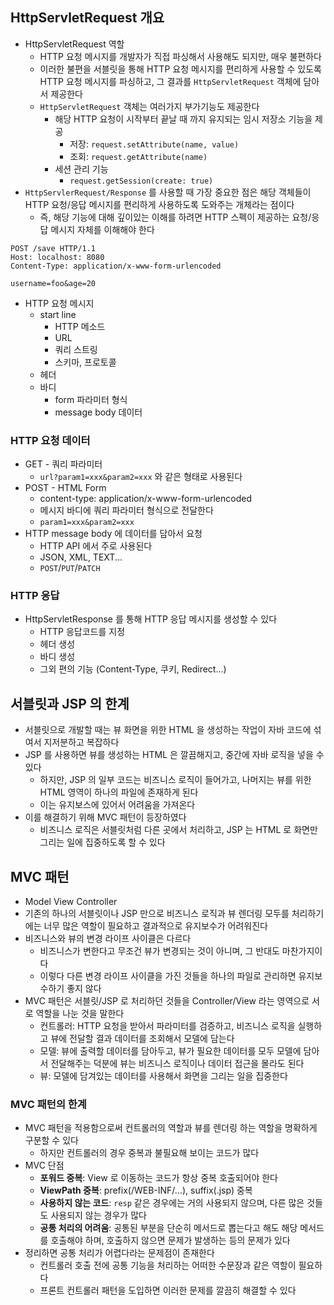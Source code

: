 ## HttpServletRequest 개요

* HttpServletRequest 역할
    * HTTP 요청 메시지를 개발자가 직접 파싱해서 사용해도 되지만, 매우 불편하다
    * 이러한 불편을 서블릿을 통해 HTTP 요청 메시지를 편리하게 사용할 수 있도록 HTTP 요청 메시지를 파싱하고, 그 결과를 `HttpServletRequest` 객체에 담아서 제공한다
    * `HttpServletRequest` 객체는 여러가지 부가기능도 제공한다
        * 해당 HTTP 요청이 시작부터 끝날 때 까지 유지되는 임시 저장소 기능을 제공
            * 저장: `request.setAttribute(name, value)`
            * 조회: `request.getAttribute(name)`
        * 세션 관리 기능
            * `request.getSession(create: true)`
* `HttpServlerRequest/Response` 를 사용할 때 가장 중요한 점은 해당 객체들이 HTTP 요청/응답 메시지를 편리하게 사용하도록 도와주는 개체라는 점이다
    * 즉, 해당 기능에 대해 깊이있는 이해를 하려면 HTTP 스펙이 제공하는 요청/응답 메시지 자체를 이해해야 한다

```
POST /save HTTP/1.1
Host: localhost: 8080
Content-Type: application/x-www-form-urlencoded

username=foo&age=20
```

* HTTP 요청 메시지
    * start line
        * HTTP 메소드
        * URL
        * 쿼리 스트링
        * 스키마, 프로토콜
    * 헤더
    * 바디
        * form 파라미터 형식
        * message body 데이터

### HTTP 요청 데이터

* GET - 쿼리 파라미터
    * `url?param1=xxx&param2=xxx` 와 같은 형태로 사용된다
* POST - HTML Form
    * content-type: application/x-www-form-urlencoded
    * 메시지 바디에 쿼리 파라미터 형식으로 전달한다
    * `param1=xxx&param2=xxx`
* HTTP message body 에 데이터를 담아서 요청
    * HTTP API 에서 주로 사용된다
    * JSON, XML, TEXT...
    * `POST`/`PUT`/`PATCH`

### HTTP 응답

* HttpServletResponse 를 통해 HTTP 응답 메시지를 생성할 수 있다
    * HTTP 응답코드를 지정
    * 헤더 생성
    * 바디 생성
    * 그외 편의 기능 (Content-Type, 쿠키, Redirect...)

## 서블릿과 JSP 의 한계

* 서블릿으로 개발할 때는 뷰 화면을 위한 HTML 을 생성하는 작업이 자바 코드에 섞여서 지저분하고 복잡하다
* JSP 를 사용하면 뷰를 생성하는 HTML 은 깔끔해지고, 중간에 자바 로직을 넣을 수 있다
    * 하지만, JSP 의 일부 코드는 비즈니스 로직이 들어가고, 나머지는 뷰를 위한 HTML 영역이 하나의 파일에 존재하게 된다
    * 이는 유지보스에 있어서 어려움을 가져온다
* 이를 해결하기 위해 MVC 패턴이 등장하였다
    * 비즈니스 로직은 서블릿처럼 다른 곳에서 처리하고, JSP 는 HTML 로 화면만 그리는 일에 집중하도록 할 수 있다
    
## MVC 패턴

* Model View Controller
* 기존의 하나의 서블릿이나 JSP 만으로 비즈니스 로직과 뷰 렌더링 모두를 처리하기에는 너무 많은 역할이 필요하고 결과적으로 유지보수가 어려워진다
* 비즈니스와 뷰의 변경 라이프 사이클은 다르다
    * 비즈니스가 변한다고 무조건 뷰가 변경되는 것이 아니며, 그 반대도 마찬가지이다
    * 이렇다 다른 변경 라이프 사이클을 가진 것들을 하나의 파일로 관리하면 유지보수하기 좋지 않다
* MVC 패턴은 서블릿/JSP 로 처리하던 것들을 Controller/View 라는 영역으로 서로 역할을 나눈 것을 말한다
    * 컨트롤러: HTTP 요청을 받아서 파라미터를 검증하고, 비즈니스 로직을 실행하고 뷰에 전달할 결과 데이터를 조회해서 모델에 담는다
    * 모델: 뷰에 출력할 데이터를 담아두고, 뷰가 필요한 데이터를 모두 모델에 담아서 전달해주는 덕분에 뷰는 비즈니스 로직이나 데이터 접근을 몰라도 된다
    * 뷰: 모델에 담겨있는 데이터를 사용해서 화면을 그리는 일을 집중한다

### MVC 패턴의 한계

* MVC 패턴을 적용함으로써 컨트롤러의 역할과 뷰를 렌더링 하는 역할을 명확하게 구분할 수 있다
    * 하지만 컨트롤러의 경우 중복과 불필요해 보이는 코드가 많다
* MVC 단점
    * **포워드 중복**: View 로 이동하는 코드가 항상 중복 호출되어야 한다
    * **ViewPath 중복**: prefix(/WEB-INF/...), suffix(.jsp) 중복
    * **사용하지 않는 코드**: `resp` 같은 경우에는 거의 사용되지 않으며, 다른 많은 것들도 사용되지 않는 경우가 많다
    * **공통 처리의 어려움**: 공통된 부분을 단순히 메서드로 뽑는다고 해도 해당 메서드를 호출해야 하며, 호출하지 않으면 문제가 발생하는 등의 문제가 있다
* 정리하면 공통 처리가 어렵다라는 문제점이 존재한다
    * 컨트롤러 호출 전에 공통 기능을 처리하는 어떠한 수문장과 같은 역할이 필요하다
    * 프론트 컨트롤러 패턴을 도입하면 이러한 문제를 깔끔히 해결할 수 있다